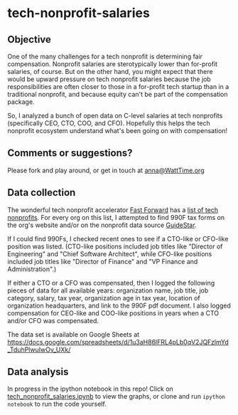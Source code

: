 # tech-nonprofit-salaries

## Objective

One of the many challenges for a tech nonprofit is determining fair compensation.
Nonprofit salaries are sterotypically lower than for-profit salaries, of course.
But on the other hand, you might expect that there would be upward pressure on tech nonprofit salaries because
the job responsibilities are often closer to those in a for-profit tech startup than in a traditional nonprofit,
and because equity can't be part of the compensation package.

So, I analyzed a bunch of open data on C-level salaries at tech nonprofits (specifically CEO, CTO, COO, and CFO).
Hopefully this helps the tech nonprofit ecosystem understand what's been going on with compensation!

## Comments or suggestions?

Please fork and play around, or get in touch at anna@WattTime.org

## Data collection

The wonderful tech nonprofit accelerator [Fast Forward](http://www.ffwd.org/) has a [list of tech nonprofits](http://www.ffwd.org/mapping-out-tech-nonprofits).
For every org on this list, I attempted to find 990F tax forms on the org's website
and/or on the nonprofit data source [GuideStar](http://www.guidestar.org/).

If I could find 990Fs, I checked recent ones to see if a CTO-like or CFO-like position was listed.
(CTO-like positions included job titles like "Director of Engineering" and "Chief Software Architect",
while CFO-like positions included job titles like "Director of Finance" and "VP Finance and Administration".)

If either a CTO or a CFO was compensated, then I logged the following pieces of data for all available years:
organization name, job title, job category, salary,
tax year, organization age in tax year, location of organization headquarters,
and link to the 990F pdf document.
I also logged compensation for CEO-like and COO-like positions in years when a CTO and/or CFO was compensated.

The data set is available on Google Sheets at https://docs.google.com/spreadsheets/d/1u3aH86lFRL4pLb0qV2JQFzlmYd_TduhPlwuIwOv_UXk/

## Data analysis

In progress in the ipython notebook in this repo!
Click on [tech_nonprofit_salaries.ipynb](https://github.com/aschn/tech-nonprofit-salaries/blob/master/tech_nonprofit_salaries.ipynb) to view the graphs,
or clone and run `ipython notebook` to run the code yourself.
